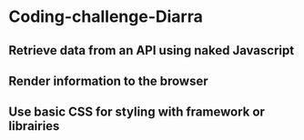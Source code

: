 # Coding-challenge-Diarra
## Retrieve data from an API using naked Javascript
## Render information to the browser
## Use basic CSS for styling with framework or librairies
